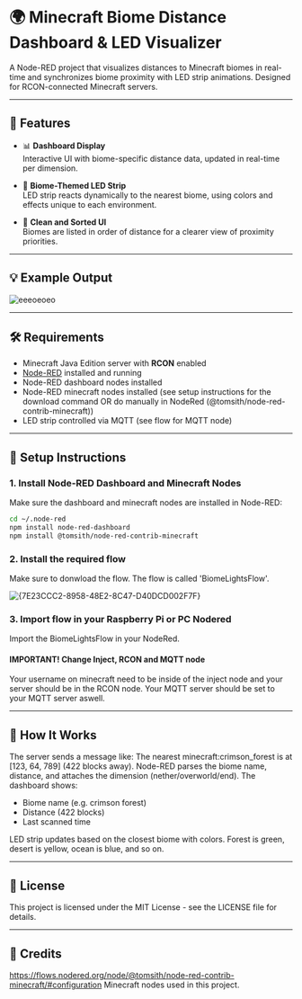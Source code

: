 # 🌍 Minecraft Biome Distance Dashboard & LED Visualizer

A Node-RED project that visualizes distances to Minecraft biomes in real-time and synchronizes biome proximity with LED strip animations. Designed for RCON-connected Minecraft servers.

---

## 🧭 Features

- 📊 **Dashboard Display**  
  Interactive UI with biome-specific distance data, updated in real-time per dimension.

- 🎨 **Biome-Themed LED Strip**  
  LED strip reacts dynamically to the nearest biome, using colors and effects unique to each environment.
  
- 🧹 **Clean and Sorted UI**  
  Biomes are listed in order of distance for a clearer view of proximity priorities.

---

## 💡 Example Output

![eeeoeoeo](https://github.com/user-attachments/assets/af344263-2b68-445a-8a7c-304e8d6be85e)


---

## 🛠 Requirements

- Minecraft Java Edition server with **RCON** enabled
- [Node-RED](https://nodered.org/) installed and running
- Node-RED dashboard nodes installed
- Node-RED minecraft nodes installed (see setup instructions for the download command OR do manually in NodeRed (@tomsith/node-red-contrib-minecraft))
- LED strip controlled via MQTT (see flow for MQTT node)

---

## 🔧 Setup Instructions

### 1. Install Node-RED Dashboard and Minecraft Nodes

Make sure the dashboard and minecraft nodes are installed in Node-RED:

```bash
cd ~/.node-red
npm install node-red-dashboard
npm install @tomsith/node-red-contrib-minecraft
```

### 2. Install the required flow

Make sure to donwload the flow. The flow is called 'BiomeLightsFlow'.

![{7E23CCC2-8958-48E2-8C47-D40DCD002F7F}](https://github.com/user-attachments/assets/93a833b9-51b5-4356-9cdf-96b6c7b7148d)

### 3. Import flow in your Raspberry Pi or PC Nodered

Import the BiomeLightsFlow in your NodeRed. 

#### IMPORTANT! Change Inject, RCON and MQTT node

Your username on minecraft need to be inside of the inject node and your server should be in the RCON node. Your MQTT server should be set to your MQTT server aswell.

---

## 🧠 How It Works

The server sends a message like:
The nearest minecraft:crimson_forest is at [123, 64, 789] (422 blocks away).
Node-RED parses the biome name, distance, and attaches the dimension (nether/overworld/end).
The dashboard shows:
  - Biome name (e.g. crimson forest)
  - Distance (422 blocks)
  - Last scanned time

LED strip updates based on the closest biome with colors.
Forest is green, desert is yellow, ocean is blue, and so on.

---

## 🧾 License

This project is licensed under the MIT License - see the LICENSE file for details.

---

## 📌 Credits

https://flows.nodered.org/node/@tomsith/node-red-contrib-minecraft/#configuration
Minecraft nodes used in this project.
